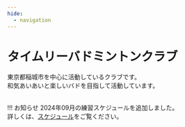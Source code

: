 ```yaml
---
hide:
  - navigation
---
```

# タイムリーバドミントンクラブ
東京都稲城市を中心に活動しているクラブです。  
和気あいあいと楽しいバドを目指して活動しています。  
</br>

!!! お知らせ
    2024年09月の練習スケジュールを追加しました。  
    詳しくは、[スケジュール](./schedule.md)をご覧ください。